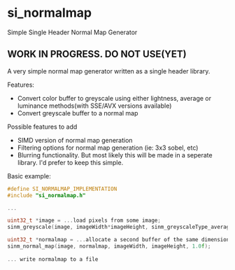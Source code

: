 # si_normalmap
Simple Single Header Normal Map Generator

## WORK IN PROGRESS. DO NOT USE(YET)

A very simple normal map generator written as a single header library. 

Features:
 - Convert color buffer to greyscale using either lightness, average or luminance methods(with SSE/AVX versions available)
 - Convert greyscale buffer to a normal map
 
Possible features to add
 - SIMD version of normal map generation
 - Filtering options for normal map generation (ie: 3x3 sobel, etc)
 - Blurring functionality. But most likely this will be made in a seperate library. I'd prefer to keep this simple.

Basic example:
```C
#define SI_NORMALMAP_IMPLEMENTATION
#include "si_normalmap.h"

...

uint32_t *image = ...load pixels from some image;
sinm_greyscale(image, imageWidth*imageHeight, sinm_greyscaleType_average);

uint32_t *normalmap = ...allocate a second buffer of the same dimensions
sinm_normal_map(image, normalmap, imageWidth, imageHeight, 1.0f);
  
... write normalmap to a file

```
